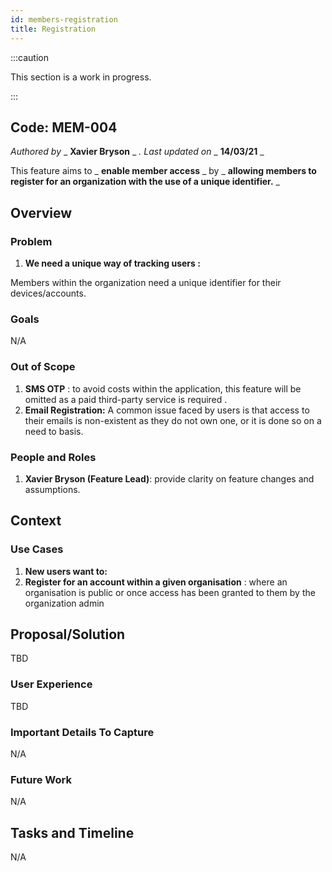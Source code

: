 ```yaml
---
id: members-registration
title: Registration
---
```


:::caution

This section is a work in progress.

:::

## Code: MEM-004

_Authored by_ _ **Xavier Bryson** _ _. Last updated on_ _ **14/03/21** _

This feature aims to _ **enable member access** _ by _ **allowing members to register for an organization with the use of a unique identifier.** _

## Overview

### Problem

1. **We need a unique way of tracking users :**

Members within the organization need a unique identifier for their devices/accounts.

### Goals

N/A

### Out of Scope

1. **SMS OTP** : to avoid costs within the application, this feature will be omitted as a paid third-party service is required .
2. **Email Registration:** A common issue faced by users is that access to their emails is non-existent as they do not own one, or it is done so on a need to basis.

### People and Roles

1. **Xavier Bryson (Feature Lead)**: provide clarity on feature changes and assumptions.

## Context

### Use Cases

1. **New users want to:**
  1. **Register for an account within a given organisation** : where an organisation is public or once access has been granted to them by the organization admin

## Proposal/Solution

TBD

### User Experience

TBD

### Important Details To Capture

N/A

### Future Work

N/A

## Tasks and Timeline

N/A


